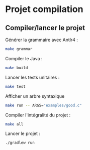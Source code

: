 # Projet compilation

## Compiler/lancer le projet

Générer la grammaire avec Antlr4 :

```bash
make grammar
```

Compiler le Java :

```bash
make build
```

Lancer les tests unitaires :

```bash
make test
```

Afficher un arbre syntaxique

```bash
make run -- ARGS="examples/good.c"
```

Compiler l'intégralité du projet :

```bash
make all
```

Lancer le projet :

```bash
./gradlew run
```

